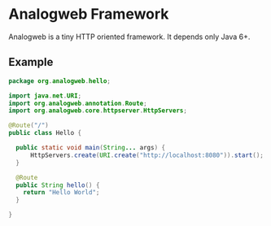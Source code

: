 Analogweb Framework
===============================================

Analogweb is a tiny HTTP oriented framework.
It depends only Java 6+.

## Example

```java
package org.analogweb.hello;

import java.net.URI;
import org.analogweb.annotation.Route;
import org.analogweb.core.httpserver.HttpServers;

@Route("/")
public class Hello {

  public static void main(String... args) {
      HttpServers.create(URI.create("http://localhost:8080")).start();
  }

  @Route
  public String hello() {
    return "Hello World";
  }

}
```

